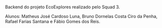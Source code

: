 Backend do projeto EcoExplores realizado pelo Squad 3.

Alunos: Matheus José Cardoso Luna, Bruno Dornelas Costa Ciro da Penha, Rafael Farias Santana e Fábio Gomes dos Reis.

